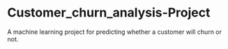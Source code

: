 # Customer_churn_analysis-Project
A machine learning project for predicting whether a customer will churn or not.
